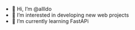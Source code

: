 - 👋 Hi, I’m @allldo
- 👀 I’m interested in developing new web projects
- 🌱 I’m currently learning FastAPi
